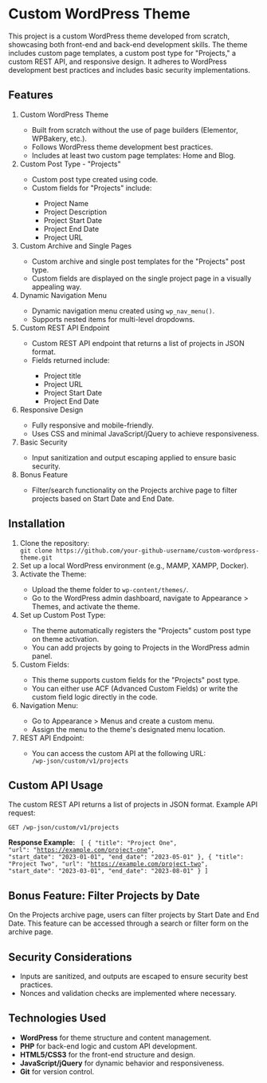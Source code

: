 <h1>Custom WordPress Theme</h1>

This project is a custom WordPress theme developed from scratch, showcasing both front-end and back-end development skills. The theme includes custom page templates, a custom post type for "Projects," a custom REST API, and responsive design. It adheres to WordPress development best practices and includes basic security implementations.

<h2>Features</h2>
<ol>
  <li>Custom WordPress Theme</li>
  <ul>
    <li>Built from scratch without the use of page builders (Elementor, WPBakery, etc.).</li>
    <li>Follows WordPress theme development best practices.</li>
    <li>Includes at least two custom page templates: Home and Blog.</li>
  </ul>
  <li>Custom Post Type - "Projects"</li>
  <ul>
    <li>Custom post type created using code.</li>
    <li>Custom fields for "Projects" include:</li>
    <ul>
      <li>Project Name</li>
      <li>Project Description</li>
      <li>Project Start Date</li>
      <li>Project End Date</li>
      <li>Project URL</li>
    </ul>
  </ul>
  <li>Custom Archive and Single Pages</li>
  <ul>
    <li>Custom archive and single post templates for the "Projects" post type.</li>
    <li>Custom fields are displayed on the single project page in a visually appealing way.</li>
  </ul>
  <li>Dynamic Navigation Menu</li>
  <ul>
    <li>Dynamic navigation menu created using <code>wp_nav_menu()</code>.</li>
    <li>Supports nested items for multi-level dropdowns.</li>
  </ul>
  <li>Custom REST API Endpoint</li>
  <ul>
    <li>Custom REST API endpoint that returns a list of projects in JSON format.</li>
    <li>Fields returned include:</li>
    <ul>
      <li>Project title</li>
      <li>Project URL</li>
      <li>Project Start Date</li>
      <li>Project End Date</li>
    </ul>
  </ul>
  <li>Responsive Design</li>
   <ul>
    <li>Fully responsive and mobile-friendly.</li>
    <li>Uses CSS and minimal JavaScript/jQuery to achieve responsiveness.</li>
  </ul>
  <li>Basic Security</li>
  <ul>
    <li>Input sanitization and output escaping applied to ensure basic security.</li>
  </ul>
  <li>Bonus Feature</li>
  <ul>
    <li>Filter/search functionality on the Projects archive page to filter projects based on Start Date and End Date.</li>
  </ul>
</ol>

<h2>Installation</h2>
<ol>
  <li>Clone the repository:</li>
  <code>git clone https://github.com/your-github-username/custom-wordpress-theme.git</code>
  <li>Set up a local WordPress environment (e.g., MAMP, XAMPP, Docker).</li>
  <li>Activate the Theme:</li>
  <ul>
    <li>Upload the theme folder to <code>wp-content/themes/</code>.</li>
    <li>Go to the WordPress admin dashboard, navigate to Appearance > Themes, and activate the theme.</li>
  </ul>
  <li>Set up Custom Post Type:</li>
  <ul>
    <li>The theme automatically registers the "Projects" custom post type on theme activation.</li>
    <li>You can add projects by going to Projects in the WordPress admin panel.</li>
  </ul>
  <li>Custom Fields:</li>
   <ul>
    <li>This theme supports custom fields for the "Projects" post type.</li>
    <li>You can either use ACF (Advanced Custom Fields) or write the custom field logic directly in the code.</li>
  </ul>
  <li>Navigation Menu:</li>
  <ul>
    <li>Go to Appearance > Menus and create a custom menu.</li>
    <li>Assign the menu to the theme's designated menu location.</li>
  </ul>
  <li>REST API Endpoint:</li>
   <ul>
    <li>You can access the custom API at the following URL:</li>
     <code>/wp-json/custom/v1/projects</code>
  </ul>
</ol>
<h2>Custom API Usage</h2>
  <p>The custom REST API returns a list of projects in JSON format. Example API request:</p>
  <p><code>GET /wp-json/custom/v1/projects</code></p>

  <strong>Response Example:</strong>
  <code>
    [
      {
          "title": "Project One",
          "url": "https://example.com/project-one",
          "start_date": "2023-01-01",
          "end_date": "2023-05-01"
      },
      {
          "title": "Project Two",
          "url": "https://example.com/project-two",
          "start_date": "2023-03-01",
          "end_date": "2023-08-01"
      }
  ]
  </code>
  
<h2>Bonus Feature: Filter Projects by Date</h2>
<p>On the Projects archive page, users can filter projects by Start Date and End Date. This feature can be accessed through a search or filter form on the archive page.</p>

<h2>Security Considerations</h2>
<ul>
  <li>Inputs are sanitized, and outputs are escaped to ensure security best practices.</li>
  <li>Nonces and validation checks are implemented where necessary.</li>
</ul>

<h2>Technologies Used</h2>
<ul>
  <li><strong>WordPress</strong> for theme structure and content management.</li>
  <li><strong>PHP</strong> for back-end logic and custom API development.</li>
  <li><strong>HTML5/CSS3</strong> for the front-end structure and design.</li>
  <li><strong>JavaScript/jQuery</strong> for dynamic behavior and responsiveness.</li>
  <li><strong>Git</strong> for version control.</li>
</ul>

